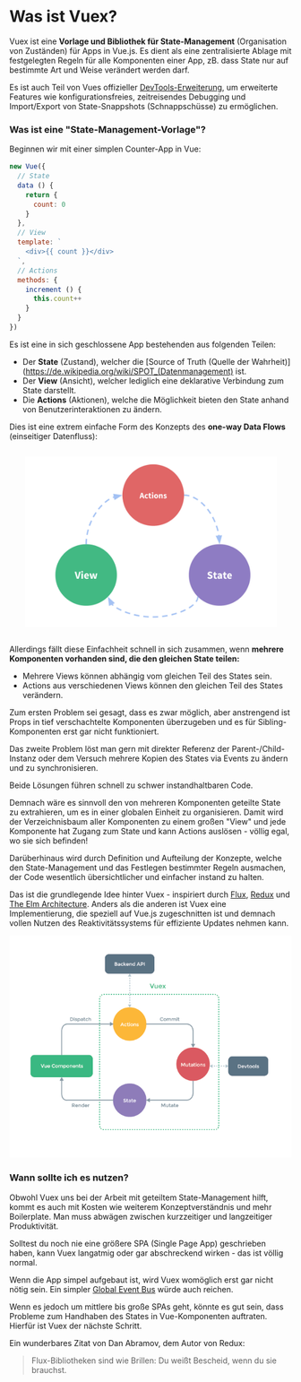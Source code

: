 # Was ist Vuex?

Vuex ist eine **Vorlage und Bibliothek für State-Management** (Organisation von Zuständen) für Apps in Vue.js. Es dient als eine zentralisierte Ablage mit festgelegten Regeln für alle Komponenten einer App, zB. dass State nur auf bestimmte Art und Weise verändert werden darf.

Es ist auch Teil von Vues offizieller [DevTools-Erweiterung](https://github.com/vuejs/vue-devtools), um erweiterte Features wie konfigurationsfreies, zeitreisendes Debugging und Import/Export von State-Snappshots (Schnappschüsse) zu ermöglichen.


### Was ist eine "State-Management-Vorlage"?

Beginnen wir mit einer simplen Counter-App in Vue:

``` js
new Vue({
  // State
  data () {
    return {
      count: 0
    }
  },
  // View
  template: `
    <div>{{ count }}</div>
  `,
  // Actions
  methods: {
    increment () {
      this.count++
    }
  }
})
```

Es ist eine in sich geschlossene App bestehenden aus folgenden Teilen:

- Der **State** (Zustand), welcher die [Source of Truth (Quelle der Wahrheit)](https://de.wikipedia.org/wiki/SPOT_(Datenmanagement) ist.
- Der **View** (Ansicht), welcher lediglich eine deklarative Verbindung zum State darstellt.
- Die **Actions** (Aktionen), welche die Möglichkeit bieten den State anhand von Benutzerinteraktionen zu ändern.

Dies ist eine extrem einfache Form des Konzepts des **one-way Data Flows** (einseitiger Datenfluss):

<p style="text-align: center; margin: 2em">
  <img style="max-width:450px;" src="./images/flow.png">
</p>

Allerdings fällt diese Einfachheit schnell in sich zusammen, wenn **mehrere Komponenten vorhanden sind, die den gleichen State teilen:**

- Mehrere Views können abhängig vom gleichen Teil des States sein.
- Actions aus verschiedenen Views können den gleichen Teil des States verändern.

Zum ersten Problem sei gesagt, dass es zwar möglich, aber anstrengend ist Props in tief verschachtelte Komponenten überzugeben und es für Sibling-Komponenten erst gar nicht funktioniert.

Das zweite Problem löst man gern mit direkter Referenz der Parent-/Child-Instanz oder dem Versuch mehrere Kopien des States via Events zu ändern und zu synchronisieren.

Beide Lösungen führen schnell zu schwer instandhaltbaren Code.

Demnach wäre es sinnvoll den von mehreren Komponenten geteilte State zu extrahieren, um es in einer globalen Einheit zu organisieren. Damit wird der Verzeichnisbaum aller Komponenten zu einem großen "View" und jede Komponente hat Zugang zum State und kann Actions auslösen - völlig egal, wo sie sich befinden!

Darüberhinaus wird durch Definition und Aufteilung der Konzepte, welche den State-Management und das Festlegen bestimmter Regeln ausmachen, der Code wesentlich übersichtlicher und einfacher instand zu halten.


Das ist die grundlegende Idee hinter Vuex - inspiriert durch [Flux](https://facebook.github.io/flux/docs/overview.html), [Redux](http://redux.js.org/) und [The Elm Architecture](https://guide.elm-lang.org/architecture/). Anders als die anderen ist Vuex eine Implementierung, die speziell auf Vue.js zugeschnitten ist und demnach vollen Nutzen des Reaktivitätssystems für effiziente Updates nehmen kann.

![vuex](./images/vuex.png)

### Wann sollte ich es nutzen?

Obwohl Vuex uns bei der Arbeit mit geteiltem State-Management hilft, kommt es auch mit Kosten wie weiterem Konzeptverständnis und mehr Boilerplate. Man muss abwägen zwischen kurzzeitiger und langzeitiger Produktivität.

Solltest du noch nie eine größere SPA (Single Page App) geschrieben haben, kann Vuex langatmig oder gar abschreckend wirken - das ist völlig normal.

Wenn die App simpel aufgebaut ist, wird Vuex womöglich erst gar nicht nötig sein. Ein simpler [Global Event Bus](http://vuejs.org/guide/components.html#Non-Parent-Child-Communication) würde auch reichen.

Wenn es jedoch um mittlere bis große SPAs geht, könnte es gut sein, dass Probleme zum Handhaben des States in Vue-Komponenten auftraten. Hierfür ist Vuex der nächste Schritt.

Ein wunderbares Zitat von Dan Abramov, dem Autor von Redux:

> Flux-Bibliotheken sind wie Brillen: Du weißt Bescheid, wenn du sie brauchst.
